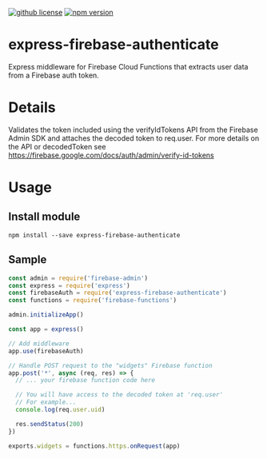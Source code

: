 [![github license](https://img.shields.io/github/license/ericvera/express-firebase-authenticate.svg?style=flat-square)](https://github.com/ericvera/express-firebase-authenticate/blob/master/LICENSE)
[![npm version](https://img.shields.io/npm/v/express-firebase-authenticate.svg?style=flat-square)](https://npmjs.org/package/express-firebase-authenticate)

# express-firebase-authenticate

Express middleware for Firebase Cloud Functions that extracts user data from a Firebase auth token.

# Details

Validates the token included using the verifyIdTokens API from the Firebase Admin SDK and attaches the decoded token to req.user. For more details on the API or decodedToken see https://firebase.google.com/docs/auth/admin/verify-id-tokens

# Usage

## Install module

`npm install --save express-firebase-authenticate`

## Sample

```javascript
const admin = require('firebase-admin')
const express = require('express')
const firebaseAuth = require('express-firebase-authenticate')
const functions = require('firebase-functions')

admin.initializeApp()

const app = express()

// Add middleware
app.use(firebaseAuth)

// Handle POST request to the "widgets" Firebase function
app.post('*', async (req, res) => {
  // ... your firebase function code here

  // You will have access to the decoded token at 'req.user'
  // For example...
  console.log(req.user.uid)

  res.sendStatus(200)
})

exports.widgets = functions.https.onRequest(app)
```
